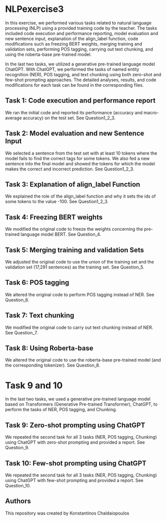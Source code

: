 # NLPexercise3
In this exercise, we performed various tasks related to natural language processing (NLP) using a provided training code by the teacher. The tasks included code execution and performance reporting, model evaluation and new sentence input, explanation of the align_label function, code modifications such as freezing BERT weights, merging training and validation sets, performing POS tagging, carrying out text chunking, and using the roberta-base pre-trained model.

In the last two tasks, we utilized a generative pre-trained language model ChatGPT. With ChatGPT, we performed the tasks of named entity recognition (NER), POS tagging, and text chunking using both zero-shot and few-shot prompting approaches. The detailed analyses, results, and code modifications for each task can be found in the corresponding files.

## Task 1: Code execution and performance report

We ran the initial code and reported its performance (accuracy and macro-average accuracy) on the test set. See Question1_2_3.

## Task 2: Model evaluation and new Sentence Input

We selected a sentence from the test set with at least 10 tokens where the model fails to find the correct tags for some tokens. We also fed a new sentence into the final model and showed the tokens for which the model makes the correct and incorrect prediction. See Question1_2_3.

## Task 3: Explanation of align_label Function

We explained the  role of the align_label function and why it sets the ids of some tokens to the value -100. See Question1_2_3.

## Task 4: Freezing BERT weights

We modified the original code to freeze the weights concerning the pre-trained language model BERT. See Question_4.

## Task 5: Merging training and validation Sets

We adjusted the original code to use the union of the training set and the validation set (17,291 sentences) as the training set. See Question_5.

## Task 6:  POS tagging

We altered the original code to perform POS tagging instead of NER. See Question_6.

## Task 7: Text chunking

We modified the original code to carry out text chunking instead of NER. See Question_7.

## Task 8:  Using Roberta-base

We altered the original code to use the roberta-base pre-trained model (and the corresponding tokenizer). See Question_8.

# Task 9 and 10
In the last two tasks, we used a generative pre-trained language model based on Transformers (Generative Pre-trained Transformer), ChatGPT, to perform the tasks of NER, POS tagging, and Chunking.

## Task 9: Zero-shot prompting using ChatGPT

We repeated the second task for all 3 tasks (NER, POS tagging, Chunking) using ChatGPT with zero-shot prompting and provided a report. See Question_9.

## Task 10: Few-shot prompting using ChatGPT

We repeated the second task for all 3 tasks (NER, POS tagging, Chunking) using ChatGPT with few-shot prompting and provided a report. See Question_10.

## Authors
This repository was created by Konstantinos Chaldaiopoulos
